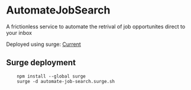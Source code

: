 # AutomateJobSearch
A frictionless service to automate the retrival of job opportunites direct to your inbox

Deployed using surge: [Current](http://automate-job-search.surge.sh/)

## Surge deployment

```
    npm install --global surge
    surge -d automate-job-search.surge.sh
```